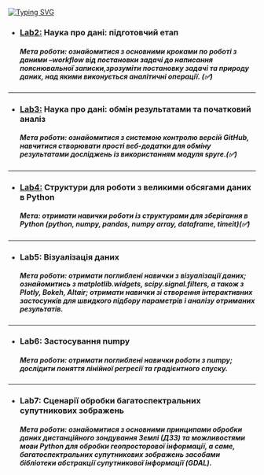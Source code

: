 [![Typing SVG](https://readme-typing-svg.herokuapp.com?color=%23FF00FF&size=22&lines=Data+Preparation+%26+Analysis)](https://git.io/typing-svg)

* ### [Lab2:](/lab2) Наука про дані: підготовчий етап
  ##### *Мета роботи: ознайомитися з основними кроками по роботі з даними –workflow від постановки задачі до написання пояснювальної записки,зрозуміти постановку задачі та природу даних, над якими виконується аналітичні операції.* (✅)
---

* ### [Lab3:](/lab3) Наука про дані: обмін результатами та початковий аналіз
  ##### *Мета роботи: ознайомитися з системою контролю версій GitHub, навчитися створювати прості веб-додатки для обміну результатами досліджень із використанням модуля spyre.*(✅)
---

* ### [Lab4:](/lab4) Структури для роботи з великими обсягами даних в Python
  ##### *Мета: отримати навички роботи із структурами для зберігання в Python (python, numpy, pandas, numpy array, dataframe, timeit)*(✅)
---

* ### Lab5: Візуалізація даних
  ##### *Мета роботи: отримати поглиблені навички з візуалізації даних; ознайомитись з matplotlib.widgets, scipy.signal.filters, а також з Plotly, Bokeh, Altair; отримати навички зі створення інтерактивних застосунків для швидкого підбору параметрів і аналізу отриманих результатів.*
---

* ### Lab6: Застосування numpy
  ##### *Мета роботи: отримати поглиблені навички роботи з numpy; дослідити поняття лінійної регресії та градієнтного спуску.*
---

* ### Lab7: Сценарії обробки багатоспектральних супутникових зображень
  ##### *Мета роботи: ознайомитися з основними принципами обробки даних дистанційного зондування Землі (ДЗЗ) та можливостями мови Python для обробки геопросторової інформації, а саме, багатоспектральних супутникових зображень засобами бібліотеки абстракції супутникової інформації (GDAL).*



